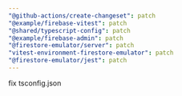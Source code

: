 ```yaml
---
"@github-actions/create-changeset": patch
"@example/firebase-vitest": patch
"@shared/typescript-config": patch
"@example/firebase-admin": patch
"@firestore-emulator/server": patch
"vitest-environment-firestore-emulator": patch
"@firestore-emulator/jest": patch
---
```


fix tsconfig.json
